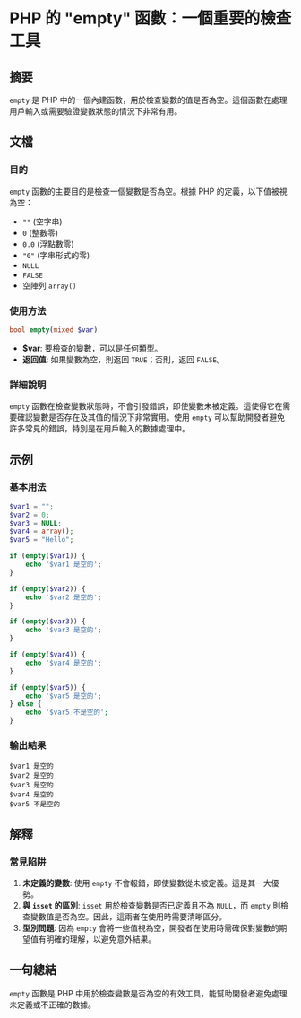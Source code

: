 <!--
Meta Description: # PHP 的 "empty" 函數：一個重要的檢查工具 ## 摘要 `empty` 是 PHP 中的一個內建函數，用於檢查變數的值是否為空。這個函數在處理用戶輸入或需要驗證變數狀態的情況下非常有用。 ## 文檔 ### 目的 `empty` 函數的主要目的是檢查一個變數是否為空。根據 PHP 的定...
Meta Keywords: empty, 是空的, php, echo, var5
-->

# PHP 的 "empty" 函數：一個重要的檢查工具

## 摘要
`empty` 是 PHP 中的一個內建函數，用於檢查變數的值是否為空。這個函數在處理用戶輸入或需要驗證變數狀態的情況下非常有用。

## 文檔
### 目的
`empty` 函數的主要目的是檢查一個變數是否為空。根據 PHP 的定義，以下值被視為空：
- `""` (空字串)
- `0` (整數零)
- `0.0` (浮點數零)
- `"0"` (字串形式的零)
- `NULL`
- `FALSE`
- 空陣列 `array()`

### 使用方法
```php
bool empty(mixed $var)
```
- **$var**: 要檢查的變數，可以是任何類型。
- **返回值**: 如果變數為空，則返回 `TRUE`；否則，返回 `FALSE`。

### 詳細說明
`empty` 函數在檢查變數狀態時，不會引發錯誤，即使變數未被定義。這使得它在需要確認變數是否存在及其值的情況下非常實用。使用 `empty` 可以幫助開發者避免許多常見的錯誤，特別是在用戶輸入的數據處理中。

## 示例
### 基本用法
```php
$var1 = "";
$var2 = 0;
$var3 = NULL;
$var4 = array();
$var5 = "Hello";

if (empty($var1)) {
    echo '$var1 是空的';
}

if (empty($var2)) {
    echo '$var2 是空的';
}

if (empty($var3)) {
    echo '$var3 是空的';
}

if (empty($var4)) {
    echo '$var4 是空的';
}

if (empty($var5)) {
    echo '$var5 是空的';
} else {
    echo '$var5 不是空的';
}
```

### 輸出結果
```
$var1 是空的
$var2 是空的
$var3 是空的
$var4 是空的
$var5 不是空的
```

## 解釋
### 常見陷阱
1. **未定義的變數**: 使用 `empty` 不會報錯，即使變數從未被定義。這是其一大優勢。
2. **與 `isset` 的區別**: `isset` 用於檢查變數是否已定義且不為 `NULL`，而 `empty` 則檢查變數值是否為空。因此，這兩者在使用時需要清晰區分。
3. **型別問題**: 因為 `empty` 會將一些值視為空，開發者在使用時需確保對變數的期望值有明確的理解，以避免意外結果。

## 一句總結
`empty` 函數是 PHP 中用於檢查變數是否為空的有效工具，能幫助開發者避免處理未定義或不正確的數據。